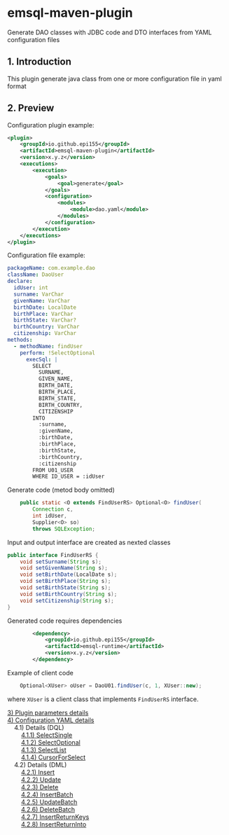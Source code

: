 # emsql-maven-plugin
Generate DAO classes with JDBC code and DTO interfaces from YAML configuration files

## <a id="1">1. Introduction</a>
This plugin generate java class from one or more configuration
file in yaml format

## <a id="2">2. Preview</a>

Configuration plugin example:

~~~xml
<plugin>
    <groupId>io.github.epi155</groupId>
    <artifactId>emsql-maven-plugin</artifactId>
    <version>x.y.z</version>
    <executions>
        <execution>
            <goals>
                <goal>generate</goal>
            </goals>
            <configuration>
                <modules>
                    <module>dao.yaml</module>
                </modules>
            </configuration>
        </execution>
    </executions>
</plugin>
~~~

Configuration file example:

~~~yaml
packageName: com.example.dao
className: DaoUser
declare:
  idUser: int
  surname: VarChar
  givenName: VarChar
  birthDate: LocalDate
  birthPlace: VarChar
  birthState: VarChar?
  birthCountry: VarChar
  citizenship: VarChar
methods:
  - methodName: findUser
    perform: !SelectOptional
      execSql: |
        SELECT
          SURNAME,
          GIVEN_NAME, 
          BIRTH_DATE,
          BIRTH_PLACE,
          BIRTH_STATE,
          BIRTH_COUNTRY,
          CITIZENSHIP
        INTO
          :surname,
          :givenName, 
          :birthDate,
          :birthPlace,
          :birthState,
          :birthCountry,
          :citizenship
        FROM U01_USER
        WHERE ID_USER = :idUser
~~~

Generate code (metod body omitted)

~~~java
    public static <O extends FindUserRS> Optional<O> findUser(
        Connection c,
        int idUser,
        Supplier<O> so)
        throws SQLException;

~~~

Input and output interface are created as nexted classes

~~~java
public interface FindUserRS {
    void setSurname(String s);
    void setGivenName(String s);
    void setBirthDate(LocalDate s);
    void setBirthPlace(String s);
    void setBirthState(String s);
    void setBirthCountry(String s);
    void setCitizenship(String s);
}
~~~

Generated code requires dependencies

~~~xml
        <dependency>
            <groupId>io.github.epi155</groupId>
            <artifactId>emsql-runtime</artifactId>
            <version>x.y.z</version>
        </dependency>
~~~


Example of client code

~~~java
    Optional<XUser> oUser = DaoU01.findUser(c, 1, XUser::new);
~~~

where `XUser` is a client class that implements `FindUserRS` interface.


[3) Plugin parameters details](doc/plugin.md)<br/>
[4) Configuration YAML details](doc/ConfigYaml.md)<br/>
&nbsp;&nbsp;&nbsp;&nbsp;4.1) Details (DQL)<br/>
&nbsp;&nbsp;&nbsp;&nbsp;&nbsp;&nbsp;&nbsp;&nbsp;[4.1.1) SelectSingle](doc/SelectSingle.md)<br/>
&nbsp;&nbsp;&nbsp;&nbsp;&nbsp;&nbsp;&nbsp;&nbsp;[4.1.2) SelectOptional](doc/SelectOptional.md)<br/>
&nbsp;&nbsp;&nbsp;&nbsp;&nbsp;&nbsp;&nbsp;&nbsp;[4.1.3) SelectList](doc/SelectList.md)<br/>
&nbsp;&nbsp;&nbsp;&nbsp;&nbsp;&nbsp;&nbsp;&nbsp;[4.1.4) CursorForSelect](doc/CursorForSelect.md)<br/>
&nbsp;&nbsp;&nbsp;&nbsp;4.2) Details (DML)<br/>
&nbsp;&nbsp;&nbsp;&nbsp;&nbsp;&nbsp;&nbsp;&nbsp;[4.2.1) Insert](doc/insert.md)<br/>
&nbsp;&nbsp;&nbsp;&nbsp;&nbsp;&nbsp;&nbsp;&nbsp;[4.2.2) Update](#55)<br/>
&nbsp;&nbsp;&nbsp;&nbsp;&nbsp;&nbsp;&nbsp;&nbsp;[4.2.3) Delete](doc/delete.md)<br/>
&nbsp;&nbsp;&nbsp;&nbsp;&nbsp;&nbsp;&nbsp;&nbsp;[4.2.4) InsertBatch](doc/insertBatch.md)<br/>
&nbsp;&nbsp;&nbsp;&nbsp;&nbsp;&nbsp;&nbsp;&nbsp;[4.2.5) UpdateBatch](#56)<br/>
&nbsp;&nbsp;&nbsp;&nbsp;&nbsp;&nbsp;&nbsp;&nbsp;[4.2.6) DeleteBatch](doc/deleteBatch.md)<br/>
&nbsp;&nbsp;&nbsp;&nbsp;&nbsp;&nbsp;&nbsp;&nbsp;[4.2.7) InsertReturnKeys](#57)<br/>
&nbsp;&nbsp;&nbsp;&nbsp;&nbsp;&nbsp;&nbsp;&nbsp;[4.2.8) InsertReturnInto](#58)<br/>
